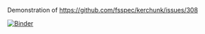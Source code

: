 Demonstration of https://github.com/fsspec/kerchunk/issues/308

[![Binder](https://mybinder.org/badge_logo.svg)](https://mybinder.org/v2/gh/dougiesquire/kerchunk_debug/HEAD?labpath=example.ipynb)
